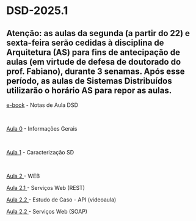 # DSD-2025.1 
## Atenção: as aulas da segunda (a partir do 22) e sexta-feira serão cedidas à disciplina de Arquitetura (AS) para fins de antecipação de aulas (em virtude de defesa de doutorado do prof. Fabiano), durante 3 senamas. Após esse período, as aulas de Sistemas Distribuídos utilizarão o horário AS para repor as aulas.
<p><a class="external-link" href="https://academicoifrnedu.sharepoint.com/:u:/s/DSD2024.1/EX5Rq-50ao1LtcehbmnbuiIBsIr-GQ6uwDS5vjxkbhFahA?e=Q0PLLq">e-book</a> - Notas de Aula DSD </p>

<br>

<p><a class="external-link" href="https://academicoifrnedu.sharepoint.com/:u:/s/DSD2024.1/ERge_hjvUepIp0Px-9q-j3cBmrir_8o5_4CL8FW51to_hw?e=biJPwy">Aula 0</a> - Informações Gerais</p>

<br>

<p><a class="external-link" href="https://academicoifrnedu.sharepoint.com/:b:/s/DSD2024.1/ERHBmbQ8UX5MkPFDqCKAoecBMpZFOZjXNq6h2kwDOI5KRg?e=GU44Cs">Aula 1</a> - Caracterização SD</p>

<br>

<p><a class="external-link" href="https://academicoifrnedu.sharepoint.com/:u:/s/DSD2024.1/EdQsNYFjFPtBtejLT7lqb5YBCIJw-ltkzZPIySm0f1l-zg?e=kKGTig">Aula 2 </a> - WEB</p>
<p><a class="external-link" href="https://academicoifrnedu.sharepoint.com/:u:/s/DSD2024.1/EZmUHKeRpgBKmER0mbQtT3gBA1T3coLP6q-QNkYl2QrofQ?e=xs5C8P">Aula 2.1 </a> - Serviços Web (REST)</p>
<p><a class="external-link" href="https://academicoifrnedu.sharepoint.com/:v:/s/DSD2023.2/EVWy3e3DVf5Eq10kDlpD_IsBSQSjG4aVaV32xn9m0EJd0g?e=i8O653&amp;nav=eyJyZWZlcnJhbEluZm8iOnsicmVmZXJyYWxBcHAiOiJTdHJlYW1XZWJBcHAiLCJyZWZlcnJhbFZpZXciOiJTaGFyZURpYWxvZy1MaW5rIiwicmVmZXJyYWxBcHBQbGF0Zm9ybSI6IldlYiIsInJlZmVycmFsTW9kZSI6InZpZXcifX0%3D">Aula 2.2 </a> - Estudo de Caso - API (videoaula)</p>
<p><a class="external-link" href="https://academicoifrnedu.sharepoint.com/:u:/s/DSD2024.1/EdXZ71Xx1KZFteXtYsvt_PYB298RIbBq3mbeiAmtDsBblg?e=mRdkhd">Aula 2.2 </a> - Serviços Web (SOAP)</p>

<!--


<p><a class="external-link" href="https://academicoifrnedu.sharepoint.com/:u:/s/DSD2024.1/EUvAxaKinehOoPdszugoaS0BCfPM2jTEzhPD0uDLJIq41A?e=TPhq9y">Aula 5.4 </a> - Tarefa 4 (SOAP e REST)</p>

# Atenção: as aulas dos dias: 05, 12, 19 e 26/06 as aulas de DSD serão destinadas a reposição das aulas de Interfaces Ricas.


<p><a class="external-link" href="https://academicoifrnedu.sharepoint.com/:b:/s/DSD2024.1/EZRWFBuG5HBPuACTa4GCAxkBu1XksHLJnbLK8mF5t-EKaQ?e=ixmJH4">Aula 2</a> - Redes</p>
<p><a class="external-link" href="https://academicoifrnedu.sharepoint.com/:b:/s/DSD2024.1/Eav96xzo4sVNuk96rxEl9zYB-BkKGjeConXqGBuHwOf8UA?e=ezLcGd">Aula 2.1</a> - Tarefa 1</p>
<p><a class="external-link" href="https://academicoifrnedu.sharepoint.com/:b:/s/DSD2024.1/ERlN0-l1mahMmPWWpnQPHMYBmvgKDYAANaGKYdR6s1BZmQ?e=lbf0GB">Aula 2.2</a> - Requisitos de Redes</p>

<br>

<p><a class="external-link" href="https://academicoifrnedu.sharepoint.com/:u:/s/DSD2024.1/EVCt_fq4UAxEjIC3JMO0ykoBE9RruLXjcMR01v4sURzDWQ?e=15DicF">Aula 3 </a> - Comunicação entre processos</p>
<p><a class="external-link" href="https://academicoifrnedu.sharepoint.com/:u:/s/DSD2024.1/EcA94pr-90FIjWyrhEOgfJYB1NZT47CYH6NRf7vayuz5uQ?e=TOEqwM">Aula 3.1 </a> - TCP</p>
<p><a class="external-link" href="https://academicoifrnedu.sharepoint.com/:u:/s/DSD2024.1/EZUG01vdM41Mu2RJa880ZfABFXj5y3eAPpIkikxDm2N5oA?e=3te35m">Aula 3.2 </a> - UDP</p>
<p><a class="external-link" href="https://academicoifrnedu.sharepoint.com/:v:/s/DSD2024.1/ETb4vQUAhDFPjL27sfv7BbEByjtoBmhPCKS2apw2YxTndw?e=WgRRTq">Aula 3.3 </a> - TCP (videoaula)</p>
<p><a class="external-link" href="https://academicoifrnedu.sharepoint.com/:v:/s/DSD2024.1/ERzXu1bz7_pBq0A-2oSNPsoB3p5O6UO9fToVDBCj3C37CQ?e=yFGU5V">Aula 3.4 </a> - UDP (videoaula)</p>
<p><a class="external-link" href="https://academicoifrnedu.sharepoint.com/:u:/s/DSD2024.1/ERbFQlBSyINJmB7jmn4UZAwB4L6L2KEkTje6obXZa_giXA?e=crCGNq">Aula 3.5 </a> - Tarefa 2</p>

<br>

<p><a class="external-link" href="https://academicoifrnedu.sharepoint.com/:u:/s/DSD2024.1/EeqRAOHhRvVDpBgWPr65kaIBsDBq-EV6kLCah3h3r_RP0w?e=JYSH9C">Aula 4 </a> - Invocação Remota</p>
<p><a class="external-link" href="https://academicoifrnedu.sharepoint.com/:v:/s/DSD2024.1/EbOzev_qmphDjAQJCafXW9sBAboPFALmod0br8MWBwVBKQ?e=04ka9r">Aula 4.1 </a> - Invocação Remota (videoaula)</p>
<p><a class="external-link" href="https://academicoifrnedu.sharepoint.com/:u:/s/DSD2024.1/EU8j5fjyCv5Fp3DxthS59N4BWij8l4rut34EJDQ7taeqeQ?e=CZg2xC">Aula 4.2 </a> - Protocolos de Requisição-Resposta</p>
<p><a class="external-link" href="https://academicoifrnedu.sharepoint.com/:u:/s/DSD2024.1/EWEegMK0ht1Ag_u0D8G4ZfYBYETjftn3cscIdv5T1oSSMg?e=hSyuGs">Aula 4.3 </a> - RPC</p>
<p><a class="external-link" href="https://academicoifrnedu.sharepoint.com/:v:/s/DSD2024.1/ESYAxPPJkb9Ckq1d673ynJIBqPFllX2cOu-7n8GO6HiVow?e=yW5XN5">Aula 4.4 </a> - RPC (videoaula)</p>
<p><a class="external-link" href="https://academicoifrnedu.sharepoint.com/:u:/s/DSD2024.1/EcNeFUM-v1pFgEFlC3co-_kBiHXoFHUO9b9LRRK7zp2MCA?e=jFAMH3">Aula 4.6 </a> - RMI</p>
<p><a class="external-link" href="https://academicoifrnedu.sharepoint.com/:v:/s/DSD2024.1/EbZ5xvn3O8VArPchhOJPgpEB_6tZakrcjE-lTPd3Y1kKcQ?e=9iJ8oo">Aula 4.7 </a> - RMI (videoaula)</p>


<br>






<p><a class="external-link" href="https://academicoifrnedu.sharepoint.com/:b:/s/DSD2024.1/EZa14SbTZwhJlL8qZHKsDLQB1XAOckPQV0OIg8stdBltUA?e=8ATHdM">Aula 2.1</a> - Leitura (Cap. 3)</p>
<p><a class="external-link" href="https://academicoifrnedu.sharepoint.com/:u:/s/DSD2024.1/EfBqyQSb5wZApdu1gHkvS7QB1pRpB14eJTHOsDKqndKnew?e=KgGOIb">Aula 3.1</a> - Leitura (Cap. 4)</p>

<p> </p>


<p><a class="external-link" href="https://academicoifrnedu.sharepoint.com/:v:/s/DSD2024.1/EQRnwBaafVhJimcnRn6leYIB6rQ_gzWWAdKwWH5LG-TWzQ?e=TXrdIW">Aula 4.8 </a> - CORBA (videoaula)</p>
<p><a class="external-link" href="https://academicoifrnedu.sharepoint.com/:u:/s/DSD2024.1/ERZ84tlerbNJvzZZ8xEAnaQBs-1MvWymocnvhfdxvuzypQ?e=aYBHRz">Aula 4.9 </a> - gRPC</p>
<p><a class="external-link" href="https://academicoifrnedu.sharepoint.com/:u:/s/DSD2024.1/EcsQa1-rOfBGrBXhbcI8OE8Bkjf0SVL13zW2vuPfYVNsLg?e=sBiuY5">Aula 4.10 </a> - Tarefa 3 (gRPC)</p>

<br>
<p><a class="external-link" href="https://academicoifrnedu.sharepoint.com/:u:/s/DSD2024.1/EX-91086VFxNo2KxyVXPOakBT3XRsdg_tQSO_pPiHYt_BA?e=6oy9q7">Aula 6 </a> - Comunicação indireta</p>
<p><a class="external-link" href="https://academicoifrnedu.sharepoint.com/:u:/s/DSD2024.1/EU9MPjPIlihKpZgQPe9lh-4Bb3R2jYqnvXjx5LN4Cjpf5Q?e=SE0TCM">Aula 6.1 </a> - Comunicação por difusão seletiva</p>
<p><a class="external-link" href="https://academicoifrnedu.sharepoint.com/:u:/s/DSD2024.1/Eb6ompNBeyhOg-l0cs1-ILUBrlMilChZ_23ZCz3X5pycBg?e=oqV0p0">Aula 6.2 </a> - Sistemas publicar-assinar</p>
<p><a class="external-link" href="https://academicoifrnedu.sharepoint.com/:u:/s/DSD2024.1/EYhTBKPLw35Ho97FXsuPpnMB5u7oC5z8qcdg7O_-VVc1Fg?e=C5ElFd">Aula 6.3 </a> - Filas de mensagens</p>
<p><a class="external-link" href="https://academicoifrnedu.sharepoint.com/:u:/s/DSD2024.1/EWUw0869iVhPiUo00IX8r3IBvSxIs3lPYAzDaDP9uDi4nA?e=CDehPp">Aula 6.4 </a> - Tarefa 7 (MOM)</p>

<br>
Aula 7 - Extras
<p><a class="external-link" href="https://academicoifrnedu.sharepoint.com/:u:/s/DSD2024.1/EROsxjwbB5tPuPZrJ6Ubmc0BEdJPNmLe34X2AepEf1zR1w?e=u8zPIQ">Aula 7.1 </a> - WebSocket</p>
<p><a class="external-link" href="https://academicoifrnedu.sharepoint.com/:u:/s/DSD2024.1/EVfWxIhD-vNFjM2kIiuKyawBdXuY2cMUtJD1Y5MH-LqPDQ?e=0qJsyo">Aula 7.2 </a> - GraphQL</p>

-->


<!--

<p><a class="external-link" href="https://academicoifrnedu.sharepoint.com/:b:/s/DSD2023.1/EXRCPXsCiG5LsSiCLAJ_XOgBdWgLqNKLEWUwEqZ9Pj6m6w?e=6YQBeS">Aula 1.1</a> - Leitura (Cap. 1)</p>

<p><a class="external-link" href="https://academicoifrnedu.sharepoint.com/:u:/s/DSD2024.1/EUnR0KSBFg5DpUnxKdMKcFABwalutnKR0t6zUVExd5qNeQ?e=pnv0yc" mce_href="https://academicoifrnedu.sharepoint.com/:u:/s/DSD2024.1/EUnR0KSBFg5DpUnxKdMKcFABwalutnKR0t6zUVExd5qNeQ?e=pnv0yc">Aula 4.9 </a> - Tarefa 3 (RMI)</p>


<p><a class="external-link" href="https://academicoifrnedu.sharepoint.com/:u:/s/DSD2024.1/ERUnimmOS4ZKoFzecFEktzsB73y2hvDdncq9RoR5TCLJqA?e=nQ5D5W" mce_href="https://academicoifrnedu.sharepoint.com/:u:/s/DSD2024.1/ERUnimmOS4ZKoFzecFEktzsB73y2hvDdncq9RoR5TCLJqA?e=nQ5D5W">Aula 8.1 </a> - Estudo de Caso - Chat (GitHub)</p>
<p><a class="external-link" href="https://academicoifrnedu.sharepoint.com/:u:/s/DSD2024.1/Efzebx9RKwRJhJXQRfbLLqwBz7eQUHUkUIcyuAOy_LtFVg?e=u9pCCK" mce_href="https://academicoifrnedu.sharepoint.com/:u:/s/DSD2024.1/Efzebx9RKwRJhJXQRfbLLqwBz7eQUHUkUIcyuAOy_LtFVg?e=u9pCCK">Aula 8.2 </a> - Tarefa 5 e 6 (REST e WebSocket)</p>
<br>


<br> -->

